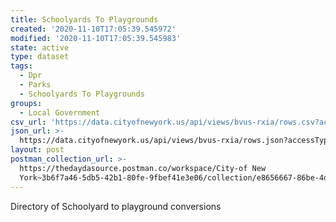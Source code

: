 ```yaml
---
title: Schoolyards To Playgrounds
created: '2020-11-10T17:05:39.545972'
modified: '2020-11-10T17:05:39.545983'
state: active
type: dataset
tags:
  - Dpr
  - Parks
  - Schoolyards To Playgrounds
groups:
  - Local Government
csv_url: 'https://data.cityofnewyork.us/api/views/bvus-rxia/rows.csv?accessType=DOWNLOAD'
json_url: >-
  https://data.cityofnewyork.us/api/views/bvus-rxia/rows.json?accessType=DOWNLOAD
layout: post
postman_collection_url: >-
  https://thedaydasource.postman.co/workspace/City-of New
  York~3b6f7a46-5db5-42b1-80fe-9fbef41e3e06/collection/e8656667-86be-4d48-bf20-bbab017f875c
---
```

Directory of Schoolyard to playground conversions
